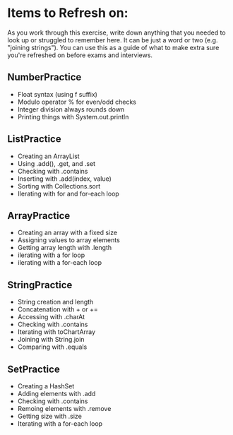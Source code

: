 # Items to Refresh on:

As you work through this exercise, write down anything that you needed to look up or struggled to remember here. It can be just a word or two (e.g. "joining strings"). You can use this as a guide of what to make extra sure you're refreshed on before exams and interviews.

## NumberPractice 

- Float syntax (using f suffix)
- Modulo operator % for even/odd checks
- Integer division always rounds down
- Printing things with System.out.println


## ListPractice

- Creating an ArrayList
- Using .add(), .get, and .set
- Checking with .contains
- Inserting with .add(index, value)
- Sorting with Collections.sort
- Ilerating with for and for-each loop

## ArrayPractice

- Creating an array with a fixed size
- Assigning values to array elements
- Getting array length with .length
- ilerating with a for loop
- ilerating with a for-each loop

## StringPractice

- String creation and length
- Concatenation with + or +=
- Accessing with .charAt
- Checking with .contains
- Iterating with toChartArray
- Joining with String.join
- Comparing with .equals

## SetPractice

- Creating a HashSet
- Adding elements with .add
- Checking with .contains
- Remoing elements with .remove
- Getting size with .size
- Iterating with a for-each loop